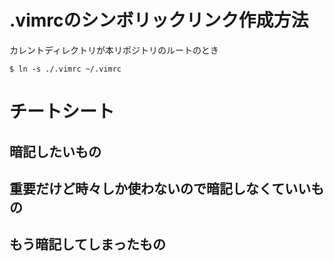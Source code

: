 # .vimrcのシンボリックリンク作成方法

カレントディレクトリが本リポジトリのルートのとき
```
$ ln -s ./.vimrc ~/.vimrc
```


# チートシート

## 暗記したいもの

## 重要だけど時々しか使わないので暗記しなくていいもの

## もう暗記してしまったもの

